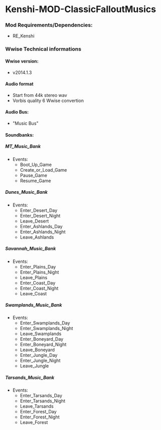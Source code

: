 # Kenshi-MOD-ClassicFalloutMusics


### Mod Requirements/Dependencies: 
- RE_Kenshi

### Wwise Technical informations

#### Wwise version: 
- v2014.1.3

#### Audio format
- Start from 44k stereo wav
- Vorbis quality 6 Wwise convertion

#### Audio Bus:
- "Music Bus"

#### Soundbanks:
##### MT_Music_Bank
- Events:
    - Boot_Up_Game
    - Create_or_Load_Game
    - Pause_Game
    - Resume_Game
##### Dunes_Music_Bank
- Events:
    - Enter_Desert_Day
    - Enter_Desert_Night
    - Leave_Desert
    - Enter_Ashlands_Day
    - Enter_Ashlands_Night
    - Leave_Ashlands
##### Savannah_Music_Bank
- Events:
    - Enter_Plains_Day
    - Enter_Plains_Night
    - Leave_Plains
    - Enter_Coast_Day
    - Enter_Coast_Night
    - Leave_Coast
##### Swamplands_Music_Bank
- Events:
    - Enter_Swamplands_Day
    - Enter_Swamplands_Night
    - Leave_Swamplands
    - Enter_Boneyard_Day
    - Enter_Boneyard_Night
    - Leave_Boneyard
    - Enter_Jungle_Day
    - Enter_Jungle_Night
    - Leave_Jungle
##### Tarsands_Music_Bank
- Events:
    - Enter_Tarsands_Day
    - Enter_Tarsands_Night
    - Leave_Tarsands
    - Enter_Forest_Day
    - Enter_Forest_Night
    - Leave_Forest
